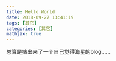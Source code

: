 ```yaml
---
title: Hello World
date: 2018-09-27 13:41:19
tags: [其它]
categories: [其它]
mathjax: true
---
```

总算是搞出来了一个自己觉得海星的$\text{blog}$……
